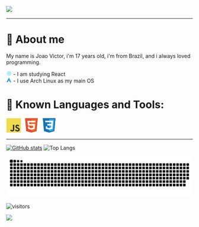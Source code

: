 <img src="https://capsule-render.vercel.app/api?type=waving&height=150&color=gradient&text=Welcome%20👋&section=header&reversal=false&textBg=false&fontColor=ffff&fontAlignY=30"/>
    
******

# :bust_in_silhouette: About me

My name is Joao Victor, i'm 17 years old, i'm from Brazil, and i always loved programming.

<img src="https://github.com/devicons/devicon/blob/master/icons/react/react-original.svg" height="15"/> - I am studying React  
<img src="https://github.com/devicons/devicon/blob/master/icons/archlinux/archlinux-original.svg"
height="15"/> - I use Arch Linux as my main OS

# :rocket: Known Languages and Tools:

<div>
      <img src="https://github.com/devicons/devicon/blob/master/icons/javascript/javascript-original.svg" title="Javascript" alt="Javascript" width="40" height="40"/>&nbsp;
      <img src="https://github.com/devicons/devicon/blob/master/icons/html5/html5-original.svg" title="HTML" alt="HTML" width="40" height="40"/>&nbsp;
      <img src="https://github.com/devicons/devicon/blob/master/icons/css3/css3-original.svg" title="CSS" alt="CSS" width="40" height="40"/>&nbsp;
</div>

******

  [![GitHub stats](https://github-readme-stats.vercel.app/api?username=JoaoVictorCoder&show_icons=true&theme=dark&hide=prs)](https://github.com/JoaoVictorCoder/JoaoVictorCoder)
  ![Top Langs](https://github-readme-stats.vercel.app/api/top-langs/?username=JoaoVictorCoder&layout=compact&theme=dark)

  ![Snake](https://raw.githubusercontent.com/JoaoVictorCoder/JoaoVictorCoder/output/github-contribution-grid-snake-dark.svg)
    
![visitors](https://visitor-badge.glitch.me/badge?page_id=page.id&left_color=green&right_color=red)

<img src="https://capsule-render.vercel.app/api?type=waving&height=100&color=gradient&section=footer" />
